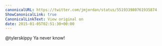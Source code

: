 ```yaml
---
canonicalURL: https://twitter.com/jmjordan/status/551933980761935874
ShowCanonicalLink: true
CanonicalLinkText: View original on
date: 2015-01-05T02:51:30+00:00
---
```

@tylerskippy Ya never know!